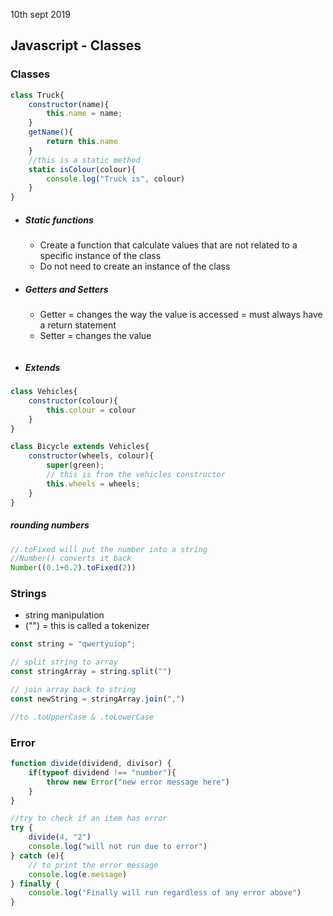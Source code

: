 10th sept 2019

## Javascript - Classes

### Classes

```js
class Truck{
    constructor(name){
        this.name = name;
    }
    getName(){
        return this.name
    }
    //this is a static method
    static isColour(colour){
        console.log("Truck is", colour)
    }   
}
```

- ##### Static functions

  - Create a function that calculate values that are not related to a specific instance of the class
  - Do not need to create an instance of the class



- ##### Getters and Setters

  - Getter = changes the way the value is accessed = must always have a return statement
  - Setter = changes the value 

```

```

- ##### Extends

```js
class Vehicles{
    constructor(colour){
        this.colour = colour
    }
}

class Bicycle extends Vehicles{
    constructor(wheels, colour){
        super(green);
        // this is from the vehicles constructor 
        this.wheels = wheels; 
    }
}
```



##### rounding numbers

```js
//.toFixed will put the number into a string 
//Number() converts it back
Number((0.1+0.2).toFixed(2))
```



### Strings

- string manipulation
- ("") = this is called a tokenizer

```js
const string = "qwertyuiop";

// split string to array
const stringArray = string.split("")

// join array back to string
const newString = stringArray.join(",")

//to .toUpperCase & .toLowerCase
```



### Error

```js
function divide(dividend, divisor) {
    if(typeof dividend !== "number"){
        throw new Error("new error message here") 
    }
}

//try to check if an item has error
try {
    divide(4, "2")
    console.log("will not run due to error")
} catch (e){
    // to print the error message
    console.log(e.message)
} finally {
    console.log("Finally will run regardless of any error above")
}

```



